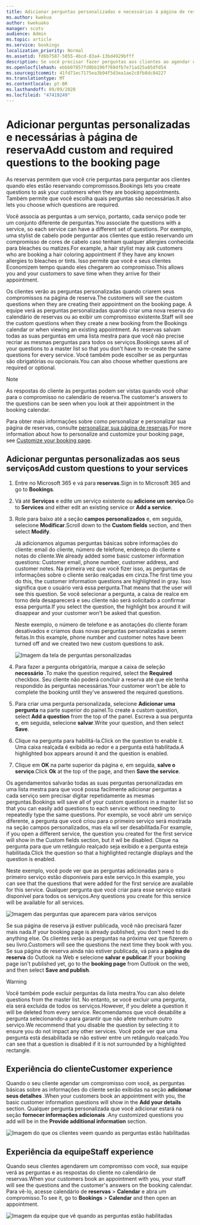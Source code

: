 ```yaml
---
title: Adicionar perguntas personalizadas e necessárias à página de reserva
ms.author: kwekua
author: kwekuako
manager: scotv
audience: Admin
ms.topic: article
ms.service: bookings
localization_priority: Normal
ms.assetid: fd6b7587-5055-4bcd-83a4-13bd4929bfff
description: Se você precisar fazer perguntas aos clientes ao agendar um compromisso online, você pode adicionar perguntas personalizadas e perguntas necessárias à página de reserva.
ms.openlocfilehash: ebbb07857fd8bb196f769dfb7e71ad25a85dfd54
ms.sourcegitcommit: 41fd71ec7175ea3b94f5d3ea1ae2c8fb8dc84227
ms.translationtype: MT
ms.contentlocale: pt-BR
ms.lasthandoff: 09/09/2020
ms.locfileid: "47419249"
---
```

# <a name="add-custom-and-required-questions-to-the-booking-page"></a><span data-ttu-id="1f5b1-103">Adicionar perguntas personalizadas e necessárias à página de reserva</span><span class="sxs-lookup"><span data-stu-id="1f5b1-103">Add custom and required questions to the booking page</span></span>

<span data-ttu-id="1f5b1-104">As reservas permitem que você crie perguntas para perguntar aos clientes quando eles estão reservando compromissos.</span><span class="sxs-lookup"><span data-stu-id="1f5b1-104">Bookings lets you create questions to ask your customers when they are booking appointments.</span></span> <span data-ttu-id="1f5b1-105">Também permite que você escolha quais perguntas são necessárias.</span><span class="sxs-lookup"><span data-stu-id="1f5b1-105">It also lets you choose which questions are required.</span></span>

<span data-ttu-id="1f5b1-106">Você associa as perguntas a um serviço, portanto, cada serviço pode ter um conjunto diferente de perguntas.</span><span class="sxs-lookup"><span data-stu-id="1f5b1-106">You associate the questions with a service, so each service can have a different set of questions.</span></span> <span data-ttu-id="1f5b1-107">Por exemplo, uma stylist de cabelo pode perguntar aos clientes que estão reservando um compromisso de cores de cabelo caso tenham qualquer allergies conhecida para bleaches ou matizes.</span><span class="sxs-lookup"><span data-stu-id="1f5b1-107">For example, a hair stylist may ask customers who are booking a hair coloring appointment if they have any known allergies to bleaches or tints.</span></span> <span data-ttu-id="1f5b1-108">Isso permite que você e seus clientes Economizem tempo quando eles chegarem ao compromisso.</span><span class="sxs-lookup"><span data-stu-id="1f5b1-108">This allows you and your customers to save time when they arrive for their appointment.</span></span>

<span data-ttu-id="1f5b1-109">Os clientes verão as perguntas personalizadas quando criarem seus compromissos na página de reserva.</span><span class="sxs-lookup"><span data-stu-id="1f5b1-109">The customers will see the custom questions when they are creating their appointment on the booking page.</span></span> <span data-ttu-id="1f5b1-110">A equipe verá as perguntas personalizadas quando criar uma nova reserva do calendário de reservas ou ao exibir um compromisso existente.</span><span class="sxs-lookup"><span data-stu-id="1f5b1-110">Staff will see the custom questions when they create a new booking from the Bookings calendar or when viewing an existing appointment.</span></span> <span data-ttu-id="1f5b1-111">As reservas salvam todas as suas perguntas em uma lista mestra para que você não precise recriar as mesmas perguntas para todos os serviços.</span><span class="sxs-lookup"><span data-stu-id="1f5b1-111">Bookings saves all of your questions to a master list so that you don't have to re-create the same questions for every service.</span></span> <span data-ttu-id="1f5b1-112">Você também pode escolher se as perguntas são obrigatórias ou opcionais.</span><span class="sxs-lookup"><span data-stu-id="1f5b1-112">You can also choose whether questions are required or optional.</span></span>

> [!NOTE]
> <span data-ttu-id="1f5b1-113">As respostas do cliente às perguntas podem ser vistas quando você olhar para o compromisso no calendário de reserva.</span><span class="sxs-lookup"><span data-stu-id="1f5b1-113">The customer's answers to the questions can be seen when you look at their appointment in the booking calendar.</span></span>

<span data-ttu-id="1f5b1-114">Para obter mais informações sobre como personalizar e personalizar sua página de reservas, consulte [personalizar sua página de reservas](customize-booking-page.md).</span><span class="sxs-lookup"><span data-stu-id="1f5b1-114">For more information about how to personalize and customize your booking page, see [Customize your booking page](customize-booking-page.md).</span></span>

## <a name="add-custom-questions-to-your-services"></a><span data-ttu-id="1f5b1-115">Adicionar perguntas personalizadas aos seus serviços</span><span class="sxs-lookup"><span data-stu-id="1f5b1-115">Add custom questions to your services</span></span>

1. <span data-ttu-id="1f5b1-116">Entre no Microsoft 365 e vá para **reservas**.</span><span class="sxs-lookup"><span data-stu-id="1f5b1-116">Sign in to Microsoft 365 and go to **Bookings**.</span></span>

1. <span data-ttu-id="1f5b1-117">Vá até **Serviços** e edite um serviço existente ou **adicione um serviço**.</span><span class="sxs-lookup"><span data-stu-id="1f5b1-117">Go to **Services** and either edit an existing service or **Add a service**.</span></span>

1. <span data-ttu-id="1f5b1-118">Role para baixo até a seção **campos personalizados** e, em seguida, selecione **Modificar**.</span><span class="sxs-lookup"><span data-stu-id="1f5b1-118">Scroll down to the **Custom fields** section, and then select **Modify**.</span></span>

   <span data-ttu-id="1f5b1-119">Já adicionamos algumas perguntas básicas sobre informações do cliente: email do cliente, número de telefone, endereço do cliente e notas do cliente.</span><span class="sxs-lookup"><span data-stu-id="1f5b1-119">We already added some basic customer information questions: Customer email, phone number, customer address, and customer notes.</span></span> <span data-ttu-id="1f5b1-120">Na primeira vez que você fizer isso, as perguntas de informações sobre o cliente serão realçadas em cinza.</span><span class="sxs-lookup"><span data-stu-id="1f5b1-120">The first time you do this, the customer information questions are highlighted in gray.</span></span> <span data-ttu-id="1f5b1-121">Isso significa que o usuário verá essa pergunta.</span><span class="sxs-lookup"><span data-stu-id="1f5b1-121">That means that the user will see this question.</span></span> <span data-ttu-id="1f5b1-122">Se você selecionar a pergunta, a caixa de realce em torno dela desaparecerá e seu cliente não será solicitado a confirmar essa pergunta.</span><span class="sxs-lookup"><span data-stu-id="1f5b1-122">If you select the question, the highlight box around it will disappear and your customer won't be asked that question.</span></span>

   <span data-ttu-id="1f5b1-123">Neste exemplo, o número de telefone e as anotações do cliente foram desativados e criamos duas novas perguntas personalizadas a serem feitas.</span><span class="sxs-lookup"><span data-stu-id="1f5b1-123">In this example, phone number and customer notes have been turned off and we created two new custom questions to ask.</span></span>

   ![Imagem da tela de perguntas personalizadas](../media/bookings-questions-custom-fields.png)

1. <span data-ttu-id="1f5b1-125">Para fazer a pergunta obrigatória, marque a caixa de seleção **necessário** .</span><span class="sxs-lookup"><span data-stu-id="1f5b1-125">To make the question required, select the **Required** checkbox.</span></span> <span data-ttu-id="1f5b1-126">Seu cliente não poderá concluir a reserva até que ele tenha respondido às perguntas necessárias.</span><span class="sxs-lookup"><span data-stu-id="1f5b1-126">Your customer won't be able to complete the booking until they've answered the required questions.</span></span>

1. <span data-ttu-id="1f5b1-127">Para criar uma pergunta personalizada, selecione **Adicionar uma pergunta** na parte superior do painel.</span><span class="sxs-lookup"><span data-stu-id="1f5b1-127">To create a custom question, select **Add a question** from the top of the panel.</span></span> <span data-ttu-id="1f5b1-128">Escreva a sua pergunta e, em seguida, selecione **salvar**.</span><span class="sxs-lookup"><span data-stu-id="1f5b1-128">Write your question, and then select **Save**.</span></span>

1. <span data-ttu-id="1f5b1-129">Clique na pergunta para habilitá-la.</span><span class="sxs-lookup"><span data-stu-id="1f5b1-129">Click on the question to enable it.</span></span> <span data-ttu-id="1f5b1-130">Uma caixa realçada é exibida ao redor e a pergunta está habilitada.</span><span class="sxs-lookup"><span data-stu-id="1f5b1-130">A highlighted box appears around it and the question is enabled.</span></span>

1. <span data-ttu-id="1f5b1-131">Clique em **OK** na parte superior da página e, em seguida, **salve o serviço**.</span><span class="sxs-lookup"><span data-stu-id="1f5b1-131">Click **Ok** at the top of the page, and then **Save the service**.</span></span>

<span data-ttu-id="1f5b1-132">Os agendamentos salvarão todas as suas perguntas personalizadas em uma lista mestra para que você possa facilmente adicionar perguntas a cada serviço sem precisar digitar repetidamente as mesmas perguntas.</span><span class="sxs-lookup"><span data-stu-id="1f5b1-132">Bookings will save all of your custom questions in a master list so that you can easily add questions to each service without needing to repeatedly type the same questions.</span></span> <span data-ttu-id="1f5b1-133">Por exemplo, se você abrir um serviço diferente, a pergunta que você criou para o primeiro serviço será mostrada na seção campos personalizados, mas ela wil ser desabilitada.</span><span class="sxs-lookup"><span data-stu-id="1f5b1-133">For example, if you open a different service, the question you created for the first service will show in the Custom fields section, but it wil be disabled.</span></span> <span data-ttu-id="1f5b1-134">Clique na pergunta para que um retângulo realçado seja exibido e a pergunta esteja habilitada.</span><span class="sxs-lookup"><span data-stu-id="1f5b1-134">Click the question so that a highlighted rectangle displays and the question is enabled.</span></span>

<span data-ttu-id="1f5b1-135">Neste exemplo, você pode ver que as perguntas adicionadas para o primeiro serviço estão disponíveis para este serviço.</span><span class="sxs-lookup"><span data-stu-id="1f5b1-135">In this example, you can see that the questions that were added for the first service are available for this service.</span></span> <span data-ttu-id="1f5b1-136">Qualquer pergunta que você criar para esse serviço estará disponível para todos os serviços.</span><span class="sxs-lookup"><span data-stu-id="1f5b1-136">Any questions you create for this service will be available for all services.</span></span>

   ![Imagem das perguntas que aparecem para vários serviços](../media/bookings-questions-services.png)

<span data-ttu-id="1f5b1-138">Se sua página de reserva já estiver publicada, você não precisará fazer mais nada.</span><span class="sxs-lookup"><span data-stu-id="1f5b1-138">If your booking page is already published, you don't need to do anything else.</span></span> <span data-ttu-id="1f5b1-139">Os clientes verão as perguntas na próxima vez que fizerem o seu livro.</span><span class="sxs-lookup"><span data-stu-id="1f5b1-139">Customers will see the questions the next time they book with you.</span></span> <span data-ttu-id="1f5b1-140">Se sua página de reserva ainda não estiver publicada, vá para a **página de reserva** do Outlook na Web e selecione **salvar e publicar**.</span><span class="sxs-lookup"><span data-stu-id="1f5b1-140">If your booking page isn't published yet, go to the **booking page** from Outlook on the web, and then select **Save and publish**.</span></span>

> [!WARNING]
> <span data-ttu-id="1f5b1-141">Você também pode excluir perguntas da lista mestra.</span><span class="sxs-lookup"><span data-stu-id="1f5b1-141">You can also delete questions from the master list.</span></span> <span data-ttu-id="1f5b1-142">No entanto, se você excluir uma pergunta, ela será excluída de todos os serviços.</span><span class="sxs-lookup"><span data-stu-id="1f5b1-142">However, if you delete a question it will be deleted from every service.</span></span> <span data-ttu-id="1f5b1-143">Recomendamos que você desabilite a pergunta selecionando-a para garantir que não afete nenhum outro serviço.</span><span class="sxs-lookup"><span data-stu-id="1f5b1-143">We recommend that you disable the question by selecting it to ensure you do not impact any other services.</span></span> <span data-ttu-id="1f5b1-144">Você pode ver que uma pergunta está desabilitada se não estiver entre um retângulo realçado.</span><span class="sxs-lookup"><span data-stu-id="1f5b1-144">You can see that a question is disabled if it is not surrounded by a highlighted rectangle.</span></span>

## <a name="customer-experience"></a><span data-ttu-id="1f5b1-145">Experiência do cliente</span><span class="sxs-lookup"><span data-stu-id="1f5b1-145">Customer experience</span></span>

<span data-ttu-id="1f5b1-146">Quando o seu cliente agendar um compromisso com você, as perguntas básicas sobre as informações do cliente serão exibidas na seção **adicionar seus detalhes** .</span><span class="sxs-lookup"><span data-stu-id="1f5b1-146">When your customers book an appointment with you, the basic customer information questions will show in the **Add your details** section.</span></span> <span data-ttu-id="1f5b1-147">Qualquer pergunta personalizada que você adicionar estará na seção **fornecer informações adicionais** .</span><span class="sxs-lookup"><span data-stu-id="1f5b1-147">Any customized questions you add will be in the **Provide additional information** section.</span></span>

![Imagem do que os clientes veem quando as perguntas estão habilitadas](../media/bookings-questions-customer.png)

## <a name="staff-experience"></a><span data-ttu-id="1f5b1-149">Experiência da equipe</span><span class="sxs-lookup"><span data-stu-id="1f5b1-149">Staff experience</span></span>

<span data-ttu-id="1f5b1-150">Quando seus clientes agendarem um compromisso com você, sua equipe verá as perguntas e as respostas do cliente no calendário de reservas.</span><span class="sxs-lookup"><span data-stu-id="1f5b1-150">When your customers book an appointment with you, your staff will see the questions and the customer's answers on the booking calendar.</span></span> <span data-ttu-id="1f5b1-151">Para vê-lo, acesse calendário de **reservas** \> **Calendar** e abra um compromisso.</span><span class="sxs-lookup"><span data-stu-id="1f5b1-151">To see it, go to **Bookings** \> **Calendar** and then open an appointment.</span></span>

![Imagem da equipe que vê quando as perguntas estão habilitadas](../media/bookings-questions-staff.png)
